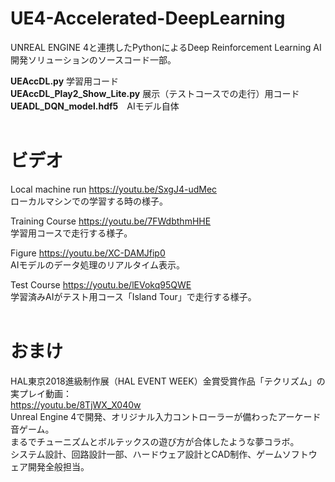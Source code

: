 # UE4-Accelerated-DeepLearning
UNREAL ENGINE 4と連携したPythonによるDeep Reinforcement Learning AI開発ソリューションのソースコード一部。

**UEAccDL.py**	学習用コード<br>
**UEAccDL_Play2_Show_Lite.py**	展示（テストコースでの走行）用コード<br>
**UEADL_DQN_model.hdf5**　AIモデル自体<br>
<br>

# ビデオ
Local machine run https://youtu.be/SxgJ4-udMec <br>
ローカルマシンでの学習する時の様子。

Training Course https://youtu.be/7FWdbthmHHE <br>
学習用コースで走行する様子。

Figure https://youtu.be/XC-DAMJfip0 <br>
AIモデルのデータ処理のリアルタイム表示。

Test Course https://youtu.be/lEVokq95QWE <br>
学習済みAIがテスト用コース「Island Tour」で走行する様子。
<br><br>

# おまけ
HAL東京2018進級制作展（HAL EVENT WEEK）金賞受賞作品「テクリズム」の実プレイ動画：<br>
https://youtu.be/8TjWX_X040w <br>
Unreal Engine 4で開発、オリジナル入力コントローラーが備わったアーケード音ゲーム。<br>
まるでチューニズムとボルテックスの遊び方が合体したような夢コラボ。<br>
システム設計、回路設計一部、ハードウェア設計とCAD制作、ゲームソフトウェア開発全般担当。
